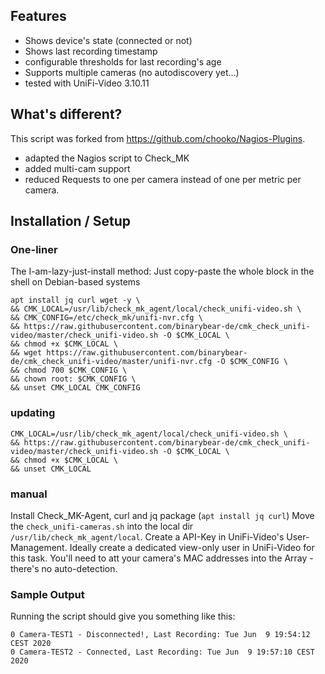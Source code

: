 ## Features
* Shows device's state (connected or not)
* Shows last recording timestamp
* configurable thresholds for last recording's age
* Supports multiple cameras (no autodiscovery yet...)
* tested with UniFi-Video 3.10.11

## What's different?
This script was forked from https://github.com/chooko/Nagios-Plugins.
* adapted the Nagios script to Check_MK
* added multi-cam support
* reduced Requests to one per camera instead of one per metric per camera.

## Installation / Setup

### One-liner
The I-am-lazy-just-install method: Just copy-paste the whole block in the shell on Debian-based systems
```
apt install jq curl wget -y \
&& CMK_LOCAL=/usr/lib/check_mk_agent/local/check_unifi-video.sh \
&& CMK_CONFIG=/etc/check_mk/unifi-nvr.cfg \
&& https://raw.githubusercontent.com/binarybear-de/cmk_check_unifi-video/master/check_unifi-video.sh -O $CMK_LOCAL \
&& chmod +x $CMK_LOCAL \
&& wget https://raw.githubusercontent.com/binarybear-de/cmk_check_unifi-video/master/unifi-nvr.cfg -O $CMK_CONFIG \
&& chmod 700 $CMK_CONFIG \
&& chown root: $CMK_CONFIG \
&& unset CMK_LOCAL CMK_CONFIG
```

### updating
```
CMK_LOCAL=/usr/lib/check_mk_agent/local/check_unifi-video.sh \
&& https://raw.githubusercontent.com/binarybear-de/cmk_check_unifi-video/master/check_unifi-video.sh -O $CMK_LOCAL \
&& chmod +x $CMK_LOCAL \
&& unset CMK_LOCAL
```

### manual
Install Check_MK-Agent, curl and jq package (```apt install jq curl```)
Move the ```check_unifi-cameras.sh``` into the local dir ```/usr/lib/check_mk_agent/local```. Create a API-Key in UniFi-Video's User-Management. Ideally create a dedicated view-only user in UniFi-Video for this task.
You'll need to att your camera's MAC addresses into the Array - there's no auto-detection.

### Sample Output
Running the script should give you something like this:
```
0 Camera-TEST1 - Disconnected!, Last Recording: Tue Jun  9 19:54:12 CEST 2020
0 Camera-TEST2 - Connected, Last Recording: Tue Jun  9 19:57:10 CEST 2020
```
